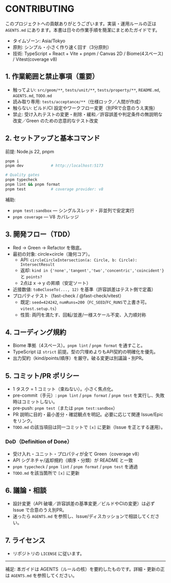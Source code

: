 # CONTRIBUTING

このプロジェクトへの貢献ありがとうございます。実装・運用ルールの正は `AGENTS.md` にあります。本書は日々の作業手順を簡潔にまとめたガイドです。

- タイムゾーン: Asia/Tokyo
- 原則: シンプル・小さく作り速く回す（3分原則）
- 技術: TypeScript + React + Vite + pnpm / Canvas 2D / Biome(4スペース) / Vitest(coverage v8)

## 1. 作業範囲と禁止事項（重要）
- 触ってよい: `src/geom/**`, `tests/unit/**`, `tests/property/**`, `README.md`, `AGENTS.md`, `TODO.md`
- 読み取り専用: `tests/acceptance/**`（仕様ロック／人間が作成）
- 触らない: ビルド/CI 設定やワークフロー変更（別PRで合意のうえ実施）
- 禁止: 受け入れテストの変更・削除・緩和／許容誤差や判定条件の無説明な改変／Green のための恣意的なテスト改変

## 2. セットアップと基本コマンド
前提: Node.js 22, pnpm

```bash
pnpm i
pnpm dev            # http://localhost:5173

# Quality gates
pnpm typecheck
pnpm lint && pnpm format
pnpm test           # coverage provider: v8
```

補助:
- `pnpm test:sandbox` — シングルスレッド・非並列で安定実行
- `pnpm coverage` — V8 カバレッジ

## 3. 開発フロー（TDD）
- Red → Green → Refactor を徹底。
- 最初の対象: circle×circle（幾何コア）。
  - API: `circleCircleIntersection(a: Circle, b: Circle): IntersectResult`
  - 返却: `kind in {'none','tangent','two','concentric','coincident'}` と `points?`
  - 2点は x → y の昇順（安定ソート）
- 近接数値: `toBeCloseTo(..., 12)` を基準（許容誤差はテスト側で定義）
- プロパティテスト（fast-check / @fast-check/vitest）
  - 既定: `seed=424242`, `numRuns=200`（`FC_SEED`/`FC_RUNS`で上書き可。`vitest.setup.ts`）
  - 性質: 両円を満たす、回転/並進/一様スケール不変、入力順対称

## 4. コーディング規約
- Biome 準拠（4スペース）。`pnpm lint` / `pnpm format` を通すこと。
- TypeScript は `strict` 前提。型の穴埋めよりもAPI契約の明確化を優先。
- 出力契約（kind/points/順序）を厳守。破る変更は別議論・別PR。

## 5. コミット/PR ポリシー
- 1 タスク = 1 コミット（束ねない）。小さく焦点化。
- pre-commit（手元）: `pnpm lint` / `pnpm format` / `pnpm test` を実行し、失敗時はコミットしない。
- pre-push: `pnpm test`（または `pnpm test:sandbox`）
- PR 説明に目的・最小差分・確認観点を明記。必要に応じて関連 Issue/Epic をリンク。
- `TODO.md` の該当項目は同一コミットで `[x]` に更新（Issue を正とする運用）。

### DoD（Definition of Done）
- 受け入れ・ユニット・プロパティが全て Green（coverage v8）
- API シグネチャ/返却規約（順序・分類）が README と一致
- `pnpm typecheck` / `pnpm lint` / `pnpm format` / `pnpm test` を通過
- `TODO.md` を該当箇所で `[x]` に更新

## 6. 議論・相談
- 設計変更（API 破壊／許容誤差の基準変更／ビルドやCIの変更）は必ず Issue で合意のうえ別PR。
- 迷ったら `AGENTS.md` を参照し、Issue/ディスカッションで相談してください。

## 7. ライセンス
- リポジトリの `LICENSE` に従います。

---
補足: 本ガイドは AGENTS（ルールの核）を要約したものです。詳細・更新の正は `AGENTS.md` を参照してください。
